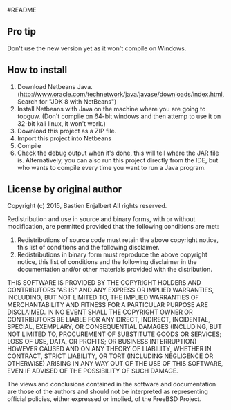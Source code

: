 #README

## Pro tip

Don't use the new version yet as it won't compile on Windows. 

## How to install

1. Download Netbeans Java. (http://www.oracle.com/technetwork/java/javase/downloads/index.html, Search for "JDK 8 with NetBeans")
2. Install Netbeans with Java on the machine where you are going to topguw. (Don't compile on 64-bit windows and then attemp to use it on 32-bit kali linux, it won't work.)
3. Download this project as a ZIP file.
4. Import this project into Netbeans
5. Compile
6. Check the debug output when it's done, this will tell where the JAR file is. Alternatively, you can also run this project directly from the IDE, but who wants to compile every time you want to run a Java program.


## License by original author

Copyright (c) 2015, Bastien Enjalbert All rights reserved.

Redistribution and use in source and binary forms, with or without
modification, are permitted provided that the following conditions are met:

1. Redistributions of source code must retain the above copyright notice, this
   list of conditions and the following disclaimer.
2. Redistributions in binary form must reproduce the above copyright notice,
   this list of conditions and the following disclaimer in the documentation
   and/or other materials provided with the distribution.

THIS SOFTWARE IS PROVIDED BY THE COPYRIGHT HOLDERS AND CONTRIBUTORS "AS IS" AND
ANY EXPRESS OR IMPLIED WARRANTIES, INCLUDING, BUT NOT LIMITED TO, THE IMPLIED
WARRANTIES OF MERCHANTABILITY AND FITNESS FOR A PARTICULAR PURPOSE ARE
DISCLAIMED. IN NO EVENT SHALL THE COPYRIGHT OWNER OR CONTRIBUTORS BE LIABLE FOR
ANY DIRECT, INDIRECT, INCIDENTAL, SPECIAL, EXEMPLARY, OR CONSEQUENTIAL DAMAGES
(INCLUDING, BUT NOT LIMITED TO, PROCUREMENT OF SUBSTITUTE GOODS OR SERVICES;
LOSS OF USE, DATA, OR PROFITS; OR BUSINESS INTERRUPTION) HOWEVER CAUSED AND
ON ANY THEORY OF LIABILITY, WHETHER IN CONTRACT, STRICT LIABILITY, OR TORT
(INCLUDING NEGLIGENCE OR OTHERWISE) ARISING IN ANY WAY OUT OF THE USE OF THIS
SOFTWARE, EVEN IF ADVISED OF THE POSSIBILITY OF SUCH DAMAGE.

The views and conclusions contained in the software and documentation are those
of the authors and should not be interpreted as representing official policies,
either expressed or implied, of the FreeBSD Project.


